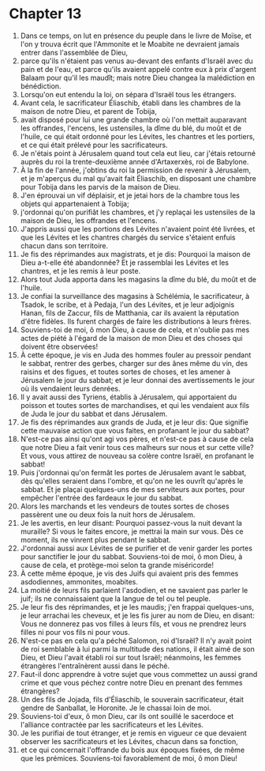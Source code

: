 # Chapter 13

1. Dans ce temps, on lut en présence du peuple dans le livre de Moïse, et l'on y trouva écrit que l'Ammonite et le Moabite ne devraient jamais entrer dans l'assemblée de Dieu,
2. parce qu'ils n'étaient pas venus au-devant des enfants d'Israël avec du pain et de l'eau, et parce qu'ils avaient appelé contre eux à prix d'argent Balaam pour qu'il les maudît; mais notre Dieu changea la malédiction en bénédiction.
3. Lorsqu'on eut entendu la loi, on sépara d'Israël tous les étrangers.
4. Avant cela, le sacrificateur Éliaschib, établi dans les chambres de la maison de notre Dieu, et parent de Tobija,
5. avait disposé pour lui une grande chambre où l'on mettait auparavant les offrandes, l'encens, les ustensiles, la dîme du blé, du moût et de l'huile, ce qui était ordonné pour les Lévites, les chantres et les portiers, et ce qui était prélevé pour les sacrificateurs.
6. Je n'étais point à Jérusalem quand tout cela eut lieu, car j'étais retourné auprès du roi la trente-deuxième année d'Artaxerxès, roi de Babylone.
7. À la fin de l'année, j'obtins du roi la permission de revenir à Jérusalem, et je m'aperçus du mal qu'avait fait Éliaschib, en disposant une chambre pour Tobija dans les parvis de la maison de Dieu.
8. J'en éprouvai un vif déplaisir, et je jetai hors de la chambre tous les objets qui appartenaient à Tobija;
9. j'ordonnai qu'on purifiât les chambres, et j'y replaçai les ustensiles de la maison de Dieu, les offrandes et l'encens.
10. J'appris aussi que les portions des Lévites n'avaient point été livrées, et que les Lévites et les chantres chargés du service s'étaient enfuis chacun dans son territoire.
11. Je fis des réprimandes aux magistrats, et je dis: Pourquoi la maison de Dieu a-t-elle été abandonnée? Et je rassemblai les Lévites et les chantres, et je les remis à leur poste.
12. Alors tout Juda apporta dans les magasins la dîme du blé, du moût et de l'huile.
13. Je confiai la surveillance des magasins à Schélémia, le sacrificateur, à Tsadok, le scribe, et à Pedaja, l'un des Lévites, et je leur adjoignis Hanan, fils de Zaccur, fils de Matthania, car ils avaient la réputation d'être fidèles. Ils furent chargés de faire les distributions à leurs frères.
14. Souviens-toi de moi, ô mon Dieu, à cause de cela, et n'oublie pas mes actes de piété à l'égard de la maison de mon Dieu et des choses qui doivent être observées!
15. À cette époque, je vis en Juda des hommes fouler au pressoir pendant le sabbat, rentrer des gerbes, charger sur des ânes même du vin, des raisins et des figues, et toutes sortes de choses, et les amener à Jérusalem le jour du sabbat; et je leur donnai des avertissements le jour où ils vendaient leurs denrées.
16. Il y avait aussi des Tyriens, établis à Jérusalem, qui apportaient du poisson et toutes sortes de marchandises, et qui les vendaient aux fils de Juda le jour du sabbat et dans Jérusalem.
17. Je fis des réprimandes aux grands de Juda, et je leur dis: Que signifie cette mauvaise action que vous faites, en profanant le jour du sabbat?
18. N'est-ce pas ainsi qu'ont agi vos pères, et n'est-ce pas à cause de cela que notre Dieu a fait venir tous ces malheurs sur nous et sur cette ville? Et vous, vous attirez de nouveau sa colère contre Israël, en profanant le sabbat!
19. Puis j'ordonnai qu'on fermât les portes de Jérusalem avant le sabbat, dès qu'elles seraient dans l'ombre, et qu'on ne les ouvrît qu'après le sabbat. Et je plaçai quelques-uns de mes serviteurs aux portes, pour empêcher l'entrée des fardeaux le jour du sabbat.
20. Alors les marchands et les vendeurs de toutes sortes de choses passèrent une ou deux fois la nuit hors de Jérusalem.
21. Je les avertis, en leur disant: Pourquoi passez-vous la nuit devant la muraille? Si vous le faites encore, je mettrai la main sur vous. Dès ce moment, ils ne vinrent plus pendant le sabbat.
22. J'ordonnai aussi aux Lévites de se purifier et de venir garder les portes pour sanctifier le jour du sabbat. Souviens-toi de moi, ô mon Dieu, à cause de cela, et protège-moi selon ta grande miséricorde!
23. À cette même époque, je vis des Juifs qui avaient pris des femmes asdodiennes, ammonites, moabites.
24. La moitié de leurs fils parlaient l'asdodien, et ne savaient pas parler le juif; ils ne connaissaient que la langue de tel ou tel peuple.
25. Je leur fis des réprimandes, et je les maudis; j'en frappai quelques-uns, je leur arrachai les cheveux, et je les fis jurer au nom de Dieu, en disant: Vous ne donnerez pas vos filles à leurs fils, et vous ne prendrez leurs filles ni pour vos fils ni pour vous.
26. N'est-ce pas en cela qu'a péché Salomon, roi d'Israël? Il n'y avait point de roi semblable à lui parmi la multitude des nations, il était aimé de son Dieu, et Dieu l'avait établi roi sur tout Israël; néanmoins, les femmes étrangères l'entraînèrent aussi dans le péché.
27. Faut-il donc apprendre à votre sujet que vous commettez un aussi grand crime et que vous péchez contre notre Dieu en prenant des femmes étrangères?
28. Un des fils de Jojada, fils d'Éliaschib, le souverain sacrificateur, était gendre de Sanballat, le Horonite. Je le chassai loin de moi.
29. Souviens-toi d'eux, ô mon Dieu, car ils ont souillé le sacerdoce et l'alliance contractée par les sacrificateurs et les Lévites.
30. Je les purifiai de tout étranger, et je remis en vigueur ce que devaient observer les sacrificateurs et les Lévites, chacun dans sa fonction,
31. et ce qui concernait l'offrande du bois aux époques fixées, de même que les prémices. Souviens-toi favorablement de moi, ô mon Dieu!


